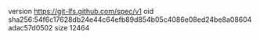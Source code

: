 version https://git-lfs.github.com/spec/v1
oid sha256:54f6c17628db24e44c64efb89d854b05c4086e08ed24be8a08604adac57d0502
size 12464
